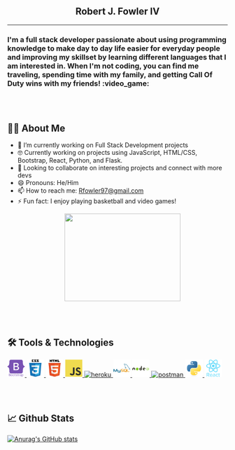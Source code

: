 
<h2 align="center">Robert J. Fowler IV</h2>







---
<h3>I'm a full stack developer passionate about using programming knowledge to make day to day life easier for everyday people and improving my skillset by learning different languages that I am interested in. When I'm not coding, you can find me traveling, spending time with my family, and getting Call Of Duty wins with my friends! :video_game:</h3>

<br></br>




## 🙋‍♂️ About Me
   
- 🔭 I’m currently working on Full Stack Development projects
- 🤓 Currently working on projects using JavaScript, HTML/CSS, Bootstrap, React, Python, and Flask.
- 👯 Looking to collaborate on interesting projects and connect with more devs
- 😄 Pronouns: He/Him
- 📫 How to reach me: Rfowler97@gmail.com
- ⚡ Fun fact: I enjoy playing basketball and video games! <p align="center"><img src="https://media1.giphy.com/media/y0NFayaBeiWEU/200.gif" width="265" height="200"/></p>

<br></br>




## 🛠️ Tools & Technologies
<p align="left"><a href="https://getbootstrap.com" target="_blank"> <img src="https://raw.githubusercontent.com/devicons/devicon/master/icons/bootstrap/bootstrap-plain-wordmark.svg" alt="bootstrap" width="40" height="40"/> </a>
 <a href="https://www.w3schools.com/css/" target="_blank"> <img src="https://raw.githubusercontent.com/devicons/devicon/master/icons/css3/css3-original-wordmark.svg" alt="css3" width="40" height="40"/> </a>
  <a href="https://www.w3.org/html/" target="_blank"> <img src="https://raw.githubusercontent.com/devicons/devicon/master/icons/html5/html5-original-wordmark.svg" alt="html5" width="40" height="40"/> </a> 
  <a href="https://developer.mozilla.org/en-US/docs/Web/JavaScript" target="_blank"> <img src="https://raw.githubusercontent.com/devicons/devicon/master/icons/javascript/javascript-original.svg" alt="javascript" width="40" height="40"/> </a>
  <a href="https://heroku.com" target="_blank"> <img src="https://www.vectorlogo.zone/logos/heroku/heroku-icon.svg" alt="heroku" width="40" height="40"/> </a>
  <a href="https://www.mysql.com/" target="_blank"> <img src="https://raw.githubusercontent.com/devicons/devicon/master/icons/mysql/mysql-original-wordmark.svg" alt="mysql" width="40" height="40"/> </a>
  <a href="https://nodejs.org" target="_blank"> <img src="https://raw.githubusercontent.com/devicons/devicon/master/icons/nodejs/nodejs-original-wordmark.svg" alt="nodejs" width="40" height="40"/> </a> 
 <a href="https://postman.com" target="_blank"> <img src="https://www.vectorlogo.zone/logos/getpostman/getpostman-icon.svg" alt="postman" width="40" height="40"/> </a> 
  <a href="https://www.python.org" target="_blank"> <img src="https://raw.githubusercontent.com/devicons/devicon/master/icons/python/python-original.svg" alt="python" width="40" height="40"/> </a> 
  <a href="https://reactjs.org/" target="_blank"> <img src="https://raw.githubusercontent.com/devicons/devicon/master/icons/react/react-original-wordmark.svg" alt="react" width="40" height="40"/> </a> 
  
 

<br></br>



## 📈 Github Stats
[![Anurag's GitHub stats](https://github-readme-stats.vercel.app/api?username=robfowler4&theme=radical&show_icons=true)](https://github.com/anuraghazra/github-readme-stats)





